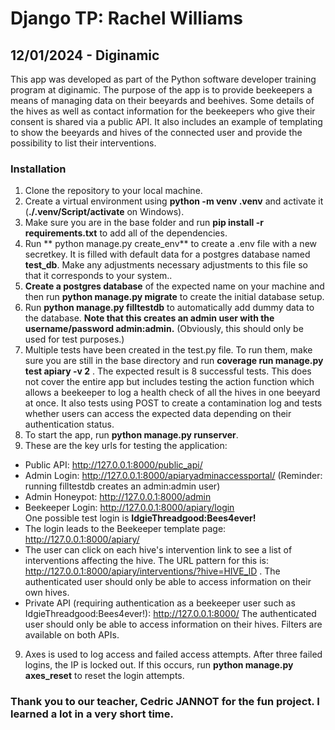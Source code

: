 # Django TP: Rachel Williams
## 12/01/2024 - Diginamic

This app was developed as part of the Python software developer training program at diginamic. The purpose of the app is to provide beekeepers a means of managing data on their beeyards and beehives. Some details of the hives as well as contact information for the beekeepers who give their consent is shared via a public API. It also includes an example of templating to show the beeyards and hives of the connected user and provide the possibility to list their interventions.

### Installation

1. Clone the repository to your local machine.
2. Create a virtual environment using **python -m venv .venv** and activate it (**./.venv/Script/activate** on Windows).
3. Make sure you are in the base folder and run **pip install -r requirements.txt** to add all of the dependencies.
4. Run ** python manage.py create_env** to create a .env file with a new secretkey. It is filled with default data for a postgres database named __test_db__. Make any adjustments necessary adjustments to this file so that it corresponds to your system..
5. **Create a postgres database** of the expected name on your machine and then run **python manage.py migrate** to create the initial database setup.
6. Run **python manage.py filltestdb** to automatically add dummy data to the database. __Note that this creates an admin user with the username/password **admin:admin**.__ (Obviously, this should only be used for test purposes.)
7. Multiple tests have been created in the test.py file. To run them, make sure you are still in the base directory and run **coverage run manage.py test apiary -v 2** . The expected result is 8 successful tests. This does not cover the entire app but includes testing the action function which allows a beekeeper to log a health check of all the hives in one beeyard at once. It also tests using POST to create a contamination log and tests whether users can access the expected data depending on their authentication status.
8. To start the app, run **python manage.py runserver**.
9. These are the key urls for testing the application:
- Public API: http://127.0.0.1:8000/public_api/
- Admin Login: http://127.0.0.1:8000/apiaryadminaccessportal/ (Reminder: running filltestdb creates an admin:admin user)
- Admin Honeypot: http://127.0.0.1:8000/admin
- Beekeeper Login: http://127.0.0.1:8000/apiary/login  
  One possible test login is **IdgieThreadgood:Bees4ever!**
- The login leads to the Beekeeper template page: http://127.0.0.1:8000/apiary/
- The user can click on each hive's intervention link to see a list of interventions affecting the hive. The URL pattern for this is: http://127.0.0.1:8000/apiary/interventions/?hive=HIVE_ID . The authenticated user should only be able to access information on their own hives.
- Private API (requiring authentication as a beekeeper user such as IdgieThreadgood:Bees4ever!): http://127.0.0.1:8000/ The authenticated user should only be able to access information on their hives. Filters are available on both APIs.
9. Axes is used to log access and failed access attempts. After three failed logins, the IP is locked out. If this occurs, run **python manage.py axes_reset** to reset the login attempts.

### Thank you to our teacher, Cedric JANNOT for the fun project. I learned a lot in a very short time. 